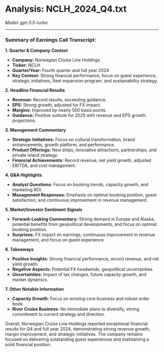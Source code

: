 # Analysis: NCLH_2024_Q4.txt

*Model: gpt-3.5-turbo*

---

### Summary of Earnings Call Transcript:

**1. Quarter & Company Context**
- **Company:** Norwegian Cruise Line Holdings
- **Ticker:** NCLH
- **Quarter/Year:** Fourth quarter and full year 2024
- **Key Context:** Strong financial performance, focus on guest experience, strategic initiatives, fleet expansion program, and sustainability strategy.

**2. Headline Financial Results**
- **Revenue:** Record results, exceeding guidance.
- **EPS:** Strong growth, adjusted for FX impact.
- **Margins:** Improved by nearly 500 basis points.
- **Guidance:** Positive outlook for 2025 with revenue and EPS growth projections.

**3. Management Commentary**
- **Strategic Initiatives:** Focus on cultural transformation, brand enhancements, growth platform, and performance.
- **Product Offerings:** New ships, innovative attractions, partnerships, and private island strategy.
- **Financial Achievements:** Record revenue, net yield growth, adjusted EBITDA, and cost management.

**4. Q&A Highlights**
- **Analyst Questions:** Focus on booking trends, capacity growth, and marketing ROI.
- **Management Responses:** Emphasis on optimal booking position, guest satisfaction, and continuous improvement in revenue management.

**5. Market/Investor Sentiment Signals**
- **Forward-Looking Commentary:** Strong demand in Europe and Alaska, potential benefits from geopolitical developments, and focus on optimal booking position.
- **Surprises:** FX impact on earnings, continuous improvement in revenue management, and focus on guest experience.

**6. Takeaways**
- **Positive Insights:** Strong financial performance, record revenue, and net yield growth.
- **Negative Aspects:** Potential FX headwinds, geopolitical uncertainties.
- **Uncertainties:** Impact of tax changes, future capacity growth, and market dynamics.

**7. Other Notable Information**
- **Capacity Growth:** Focus on existing core business and robust order book.
- **River Cruise Business:** No immediate plans to diversify, strong commitment to current strategy and direction.

Overall, Norwegian Cruise Line Holdings reported exceptional financial results for Q4 and full year 2024, demonstrating strong revenue growth, margin improvement, and strategic initiatives. The company remains focused on delivering outstanding guest experiences and maintaining a solid financial position.